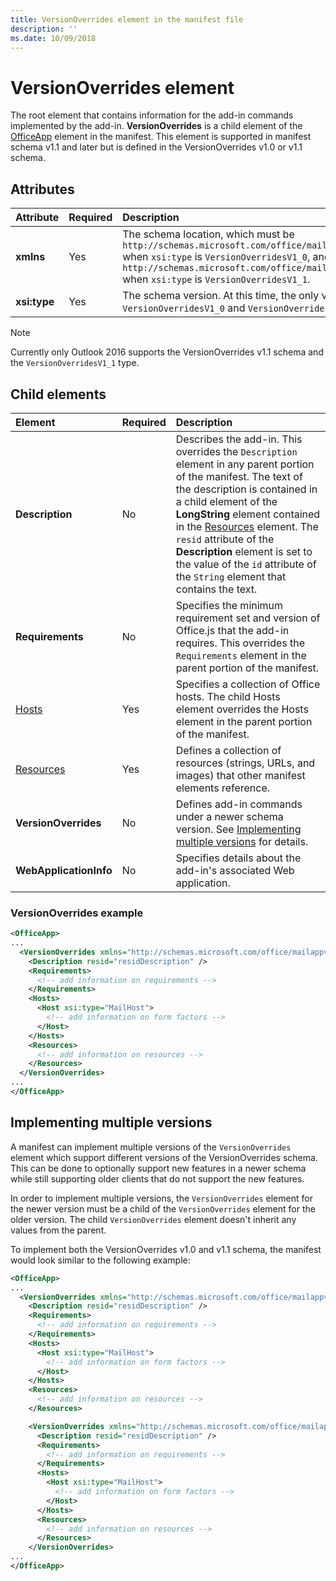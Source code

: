 ```yaml
---
title: VersionOverrides element in the manifest file
description: ''
ms.date: 10/09/2018
---
```


# VersionOverrides element

The root element that contains information for the add-in commands implemented by the add-in. **VersionOverrides** is a child element of the [OfficeApp](./officeapp.md) element in the manifest. This element is supported in manifest schema v1.1 and later but is defined in the VersionOverrides v1.0 or v1.1 schema.

## Attributes

|  Attribute  |  Required  |  Description  |
|:-----|:-----|:-----|
|  **xmlns**       |  Yes  |  The schema location, which must be `http://schemas.microsoft.com/office/mailappversionoverrides` when `xsi:type` is `VersionOverridesV1_0`, and `http://schemas.microsoft.com/office/mailappversionoverrides/1.1` when `xsi:type` is `VersionOverridesV1_1`.|
|  **xsi:type**  |  Yes  | The schema version. At this time, the only valid values are `VersionOverridesV1_0` and `VersionOverridesV1_1`. |

> [!NOTE]
> Currently only Outlook 2016 supports the VersionOverrides v1.1 schema and the `VersionOverridesV1_1` type.

## Child elements

|  Element |  Required  |  Description  |
|:-----|:-----|:-----|
|  **Description**    |  No   |  Describes the add-in. This overrides the `Description` element in any parent portion of the manifest. The text of the description is contained in a child element of the **LongString** element contained in the [Resources](./resources.md) element. The `resid` attribute of the **Description** element is set to the value of the `id` attribute of the `String` element that contains the text.|
|  **Requirements**  |  No   |  Specifies the minimum requirement set and version of Office.js that the add-in requires. This overrides the  `Requirements` element in the parent portion of the manifest.|
|  [Hosts](./hosts.md)                |  Yes  |  Specifies a collection of Office hosts. The child  Hosts element overrides the Hosts element in the parent portion of the manifest.  |
|  [Resources](./resources.md)    |  Yes  | Defines a collection of resources (strings, URLs, and images) that other manifest elements reference.|
|  **VersionOverrides**    |  No  | Defines add-in commands under a newer schema version. See [Implementing multiple versions](#implementing-multiple-versions) for details. |
|  **WebApplicationInfo**    |  No  | Specifies details about the add-in's associated Web application. |



### VersionOverrides example
```xml
<OfficeApp>
...
  <VersionOverrides xmlns="http://schemas.microsoft.com/office/mailappversionoverrides" xsi:type="VersionOverridesV1_0">
    <Description resid="residDescription" />
    <Requirements>
      <!-- add information on requirements -->
    </Requirements>
    <Hosts>
      <Host xsi:type="MailHost">
        <!-- add information on form factors -->
      </Host>
    </Hosts>
    <Resources>
      <!-- add information on resources -->
    </Resources>
  </VersionOverrides>
...
</OfficeApp>
```

## Implementing multiple versions

A manifest can implement multiple versions of the `VersionOverrides` element which support different versions of the VersionOverrides schema. This can be done to optionally support new features in a newer schema while still supporting older clients that do not support the new features.

In order to implement multiple versions, the `VersionOverrides` element for the newer version must be a child of the `VersionOverrides` element for the older version. The child `VersionOverrides` element doesn't inherit any values from the parent.

To implement both the VersionOverrides v1.0 and v1.1 schema, the manifest would look similar to the following example:

```xml
<OfficeApp>
...
  <VersionOverrides xmlns="http://schemas.microsoft.com/office/mailappversionoverrides" xsi:type="VersionOverridesV1_0">
    <Description resid="residDescription" />
    <Requirements>
      <!-- add information on requirements -->
    </Requirements>
    <Hosts>
      <Host xsi:type="MailHost">
        <!-- add information on form factors -->
      </Host>
    </Hosts>
    <Resources>
      <!-- add information on resources -->
    </Resources>

    <VersionOverrides xmlns="http://schemas.microsoft.com/office/mailappversionoverrides/1.1" xsi:type="VersionOverridesV1_1">
      <Description resid="residDescription" />
      <Requirements>
        <!-- add information on requirements -->
      </Requirements>
      <Hosts>
        <Host xsi:type="MailHost">
          <!-- add information on form factors -->
        </Host>
      </Hosts>
      <Resources>
        <!-- add information on resources -->
      </Resources>
    </VersionOverrides>  
...
</OfficeApp>
```
